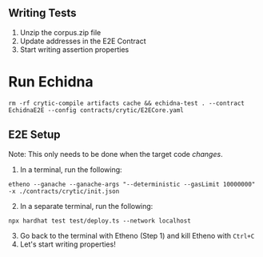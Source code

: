 ## Writing Tests 

1. Unzip the corpus.zip file 
2. Update addresses in the E2E Contract
3. Start writing assertion properties 

# Run Echidna 

```
rm -rf crytic-compile artifacts cache && echidna-test . --contract EchidnaE2E --config contracts/crytic/E2ECore.yaml
```

## E2E Setup

Note: This only needs to be done when the target code *changes*.

1. In a terminal, run the following: 
```
etheno --ganache --ganache-args "--deterministic --gasLimit 10000000" -x ./contracts/crytic/init.json
```
2. In a separate terminal, run the following: 
```
npx hardhat test test/deploy.ts --network localhost
```
3. Go back to the terminal with Etheno (Step 1) and kill Etheno with `Ctrl+C`
4. Let's start writing properties! 
